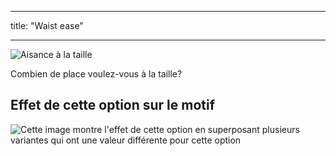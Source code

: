 - - -
title: "Waist ease"
- - -

![Aisance à la taille](waistease.svg)

Combien de place voulez-vous à la taille?

## Effet de cette option sur le motif

![Cette image montre l'effet de cette option en superposant plusieurs variantes qui ont une valeur différente pour cette option](simone_waistease_sample.svg "Effect of this option on the pattern")
